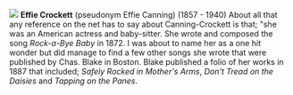 ![](/effiecanning.jpg)
**Effie Crockett** (pseudonym Effie Canning) (1857 - 1940) About all that any reference on the net has to say about Canning-Crockett is that; "she was an American actress and baby-sitter. She wrote and composed the song *Rock-a-Bye Baby* in 1872. I was about to name her as a one hit wonder but did manage to find a few other songs she wrote that were published by Chas. Blake in Boston. Blake published a folio of her works in 1887 that included; *Safely Rocked in Mother's Arms*, *Don't Tread on the Daisies* and *Tapping on the Panes*.